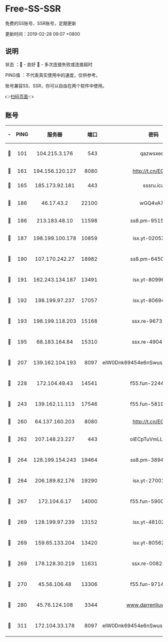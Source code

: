 # Free-SS-SSR

免费的SS账号、SSR账号，定期更新

更新时间：2019-02-28 09:07 +0800

## 说明

状态     ：🙂 - 良好 🙁 - 多次连接失败或连接超时

PING值   ：不代表真实使用中的速度，仅供参考。

账号兼容SS、SSR，你可以自由在两个软件中使用。

👉[扫码页面](https://liesauer.github.io/free-ss-ssr.github.io/)👈

## 账号

|-|PING|服务器|端口|密码|加密方式|区域|
|:----:|:----:|:-----:|-----:|:----:|:----:|:----:|
|🙂|101|104.215.3.176|543|qazwsxedc|aes-256-gcm|JP|
|🙂|161|194.156.120.127|8080|http://t.cn/EGJIyrl|rc4-md5|RU|
|🙂|165|185.173.92.181|443|sssru.icu|rc4-md5|RU|
|🙂|186|46.17.43.2|22100|wGQ4vA7D|aes-256-gcm|RU|
|🙂|186|213.183.48.10|11598|ss8.pm-95154915|rc4-md5|RU|
|🙂|187|198.199.100.178|10859|isx.yt-02053139|aes-256-cfb|US|
|🙂|190|107.170.242.27|18982|ss8.pm-64506903|aes-256-cfb|US|
|🙂|191|162.243.134.187|13491|isx.yt-80996085|aes-256-cfb|US|
|🙂|192|198.199.97.237|17057|isx.yt-80694189|aes-256-cfb|US|
|🙂|193|198.199.118.203|15168|ssx.re-96731565|aes-256-cfb|US|
|🙂|195|68.183.164.84|15310|ssx.re-49041728|aes-256-cfb|US|
|🙂|207|139.162.104.193|8097|eIW0Dnk69454e6nSwuspv9DmS201tQ0D|aes-256-cfb|JP|
|🙂|228|172.104.49.43|14541|f55.fun-22444869|aes-256-cfb|SG|
|🙂|243|139.162.11.113|17546|f55.fun-58196479|aes-256-cfb|SG|
|🙂|260|64.137.160.203|8080|http://t.cn/EGJIyrl|rc4-md5|CA|
|🙂|262|207.148.23.227|443|oiECpTuVmLLxk4Ts|aes-256-cfb|US|
|🙂|264|128.199.154.243|19464|ss8.pm-38940883|aes-256-cfb|SG|
|🙂|264|206.189.82.176|19290|isx.yt-27001469|aes-256-cfb|SG|
|🙂|267|172.104.6.17|14000|f55.fun-59001894|aes-256-cfb|US|
|🙂|269|128.199.97.239|13152|isx.yt-48102721|aes-256-cfb|SG|
|🙂|269|159.65.133.204|13420|isx.yt-80562416|aes-256-cfb|SG|
|🙂|269|178.128.30.219|11631|ssx.re-00823232|aes-256-cfb|SG|
|🙂|270|45.56.106.48|13306|f55.fun-97149903|aes-256-cfb|US|
|🙂|280|45.76.124.108|3344|www.darrenliuwei.com|aes-256-cfb|AU|
|🙂|311|172.104.33.178|8097|eIW0Dnk69454e6nSwuspv9DmS201tQ0D|aes-256-cfb|SG|

